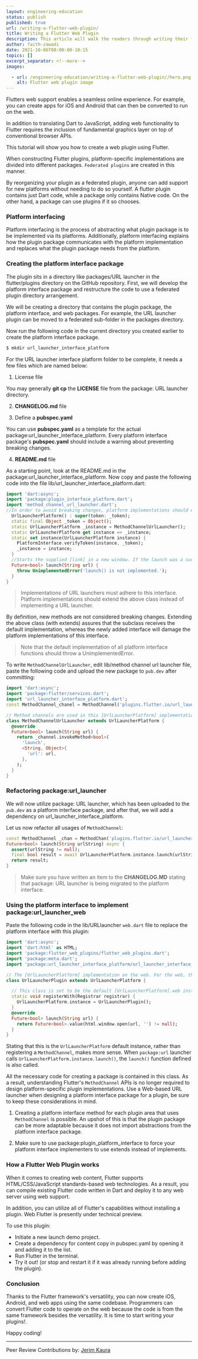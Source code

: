 ```yaml
---
layout: engineering-education
status: publish
published: true
url: /writing-a-flutter-web-plugin/
title: Writing a Flutter Web Plugin
description: This article will walk the readers through writing their first web plugin in Flutter. Platform interfacing is the process of abstracting what plugin package is to be implemented via its platforms. 
author: faith-zawadi
date: 2021-10-06T00:00:00-10:15
topics: []
excerpt_separator: <!--more-->
images:

  - url: /engineering-education/writing-a-flutter-web-plugin//hero.png
    alt: Flutter web plugin image
---
```

Flutters web support enables a seamless online experience. For example, you can create apps for iOS and Android that can then be converted to run on the web. 
<!--more-->
In addition to translating Dart to JavaScript, adding web functionality to Flutter requires the inclusion of fundamental graphics layer on top of conventional browser APIs. 

This tutorial will show you how to create a web plugin using Flutter.

When constructing Flutter plugins, platform-specific implementations are divided into different packages. `Federated plugins` are created in this manner. 

By reorganizing your plugin as a federated plugin, anyone can add support for new platforms without needing to do so yourself. A flutter plugin contains just Dart code, while a package only contains Native code. On the other hand, a package can use plugins if it so chooses. 

### Platform interfacing
Platform interfacing is the process of abstracting what plugin package is to be implemented via its platforms. Additionally, platform interfacing explains how the plugin package communicates with the platform implementation and replaces what the plugin package needs from the platform.

### Creating the platform interface package
The plugin sits in a directory like packages/URL launcher in the flutter/plugins directory on the GitHub repository. First, we will develop the platform interface package and restructure the code to use a federated plugin directory arrangement. 

We will be creating a directory that contains the plugin package, the platform interface, and web packages. For example, the URL launcher plugin can be moved to a federated sub-folder in the packages directory. 

Now run the following code in the current directory you created earlier to create the platform interface package.

```bash
$ mkdir url_launcher_interface_platform
```

For the URL launcher interface platform folder to be complete, it needs a few files which are named below:

1. License file

You may generally **git cp** the **LICENSE** file from the package: URL launcher directory.

2. **CHANGELOG.md** file

3. Define a **pubspec.yaml**

You can use **pubspec.yaml** as a template for the actual package:url_launcher_interface_platform. Every platform interface package's **pubspec.yaml** should include a warning about preventing breaking changes.

4.  **README.md** file

As a starting point, look at the README.md in the package:url_launcher_interface_platform. Now copy and paste the following code into the file lib/url_launcher_interface_platform.dart:

```dart
import 'dart:async';
import 'package:plugin_interface_platform.dart';
import 'method_channel_url_launcher.dart';
//In order to avoid breaking changes, platform implementations should extend this class rather than implement it. Adding new methods to this interface will break platform implementations that 'implement' it; therefore, extending this class assures that the subclass gets the default implementation.
  UrlLauncherPlatform() : super(token: _token);
  static final Object _token = Object();
  static UrlLauncherPlatform _instance = MethodChannelUrlLauncher();
  static UrlLauncherPlatform get instance => _instance;
  static set instance(UrlLauncherPlatform instance) {
    PlatformInterface.verifyToken(instance, _token);
    _instance = instance;
  }
  //Starts the supplied [link] in a new window. If the launch was a success, this function returns [true].
  Future<bool> launch(String url) {
    throw UnimplementedError('launch() is not implemented.');
  }
}
```

> Implementations of URL launchers must adhere to this interface. Platform implementations should extend the above class instead of implementing a URL launcher.

By definition, new methods are not considered breaking changes. Extending the above class (with extends) assures that the subclass receives the default implementation, whereas the newly added interface will damage the platform implementations of this interface.

>Note that the default implementation of all platform interface functions should throw a UnimplementedError.

To write `MethodChannelUrlLauncher`, edit lib/method channel url launcher file, paste the following code and upload the new package to `pub.dev` after committing:

```dart
import 'dart:async';
import 'package:flutter/services.dart';
import 'url_launcher_interface_platform.dart';
const MethodChannel_chanel = MethodChannel('plugins.flutter.io/url_launcher');

// Method channels are used in this [UrlLauncherPlatform] implementation.
class MethodChannelUrlLauncher extends UrlLauncherPlatform {
  @override
  Future<bool> launch(String url) {
    return _channel.invokeMethod<bool>(
      'launch',
      <String, Object>{
        'url': url,
      },
    );
  }
}
```

### Refactoring package:url_launcher
We will now utilize package: URL launcher, which has been uploaded to the `pub.dev` as a platform interface package, and after that, we will add a dependency on url_launcher_interface_platform.

Let us now refactor all usages of `MethodChannel`:

```dart
const MethodChannel _chan = MethodChan('plugins.flutter.io/url_launcher');
Future<bool> launch(String urlString) async {
  assert(urlString != null);
  final bool result = await UrlLauncherPlatform.instance.launch(urlString);
  return result;
}
```

> Make sure you have written an item to the **CHANGELOG.MD** stating that package: URL launcher is being migrated to the platform interface.

### Using the platform interface to implement package:url_launcher_web
Paste the following code in the lib/URLlauncher `web.dart` file to replace the platform interface with this plugin:

```Dart
import 'dart:async';
import 'dart:html' as HTML;
import 'package:flutter_web_plugins/flutter_web_plugins.dart';
import 'package:meta.dart';
import 'package:url_launcher_interface_platform/url_launcher_interface_platform.dart';

// The [UrlLauncherPlatform] implementation on the web. For the web, this class implements the package:url launcher functionality.
class UrlLauncherPlugin extends UrlLauncherPlatform {

  // This class is set to be the default [UrlLauncherPlatform].web instance.
  static void registerWith(Registrar registrar) {
    UrlLauncherPlatform.instance = UrlLauncherPlugin();
  }
  @override
  Future<bool> launch(String url) {
    return Future<bool>.value(html.window.open(url, '') != null);
  }
}
```

Stating that this is the `UrlLauncherPlatform` default instance, rather than registering a `MethodChannel`, makes more sense. When `package:url` launcher calls `UrlLauncherPlatform.instance.launch()`, the `launch()` function defined is also called.

All the necessary code for creating a package is contained in this class. As a result, understanding Flutter's `MethodChannel` APIs is no longer required to design platform-specific plugin implementations. Use a Web-based URL launcher when designing a platform interface package for a plugin, be sure to keep these considerations in mind.

1. Creating a platform interface method for each plugin area that uses `MethodChannel` is possible. An upshot of this is that the plugin package can be more adaptable because it does not import abstractions from the platform interface package.

2. Make sure to use package:plugin_platform_interface to force your platform interface implementers to use extends instead of implements.

### How a Flutter Web Plugin works
When it comes to creating web content, Flutter supports HTML/CSS/JavaScript standards-based web technologies. As a result, you can compile existing Flutter code written in Dart and deploy it to any web server using web support. 

In addition, you can utilize all of Flutter's capabilities without installing a plugin. Web Flutter is presently under technical preview.

To use this plugin:
- Initiate a new launch demo project.
- Create a dependency for content copy in pubspec.yaml by opening it and adding it to the list.
- Run Flutter in the terminal.
- Try it out! (or stop and restart it if it was already running before adding the plugin).

### Conclusion
Thanks to the Flutter framework's versatility, you can now create iOS, Android, and web apps using the same codebase. Programmers can convert Flutter code to operate on the web because the code is from the same framework besides the versatility. It is time to start writing your plugins!.

Happy coding!

---
Peer Review Contributions by: [Jerim Kaura](/engineering-education/authors/jerim-kaura/)

